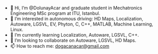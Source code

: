 - 👋 Hi, I’m @DolunayAcar and graduate student in Mechatronics Engineering MSc program at ITU, Istanbul.
- 👀 I’m interested in autonomous driving: HD Maps, Localization, Autoware, LGSVL, EV, Phyton, C, C++, MATLAB, Machine Learning, Linux.
- 🌱 I’m currently learning Localization, Autoware, LGSVL, C++.
- 💞️ I’m looking to collaborate on Autoware, LGSVL, HD Maps.
- 📫 How to reach me: dogacanacar@gmail.com

<!---
DolunayAcar/DolunayAcar is a ✨ special ✨ repository because its `README.md` (this file) appears on your GitHub profile.
You can click the Preview link to take a look at your changes.
--->
